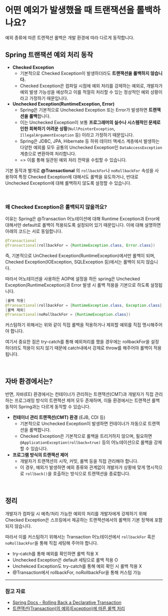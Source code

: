 # 어떤 예외가 발생했을 때 트랜잭션을 롤백하나요?
예외 종류에 따른 트랜잭션 롤백은 개발 환경에 따라 다르게 동작합니다.


## Spring 트랜잭션 예외 처리 동작
- **Checked Exception**
  - 기본적으로 Checked Exception이 발생하더라도 **트랜잭션을 롤백하지 않습니다.**
  - Checked Exception은 컴파일 시점에 예외 처리를 강제하는 예외로, 개발자가 예외 발생 가능성을 예상하고 이를 적절히 처리할 수 있는 정상적인 예외 상황이라고 가정하기 때문입니다.
- **Unchecked Exception(RuntimeException, Error)**
  - Spring은 기본적으로 Unchecked Exception 또는 Error가 발생하면 **트랜잭션을 롤백**합니다.
  - 이는 Unchecked Exception이 보통 **프로그래머의 실수나 시스템적인 문제로 인한 회복하기 어려운 상황**(`NullPointerException`, `IllegalArgumentException` 등) 이라고 가정하기 때문입니다.
  - Spring은 JDBC, JPA, Hibernate 등 하위 데이터 액세스 계층에서 발생하는 다양한 예외를 모두 공통의 Unchecked Exception인 `DataAccessException` 계층으로 변환하여 처리합니다.
  - => 이를 통해 일관된 예외 처리 전략을 수립할 수 있습니다.
 
기본 동작과 별개로 **@Transactional** 의 `rollbackFor`나 `noRollbackFor` 속성을 사용하여 특정 Checked Exception에 대해서도 롤백을 유도하거나, 반대로 Unchecked Exception에 대해 롤백하지 않도록 설정할 수 있습니다.

<br>

### 왜 Checked Exception은 롤백되지 않을까요?
이유는 Spring은 @Transaction 어노테이션에 대해 Runtime Exception과 Error에 대해서만 default로 롤백이 적용되도록 설정되어 있기 때문입니다. 
이에 대해 설명하면 아래의 코드는 서로 동일합니다.
```java
@Transactional
@Transactional(rollbackFor = {RuntimeException.class, Error.class})
```

즉, 기본적으로 UnChecked Exception(RuntimeException)에서만 롤백이 되며, Checked Exception(IOException, SQLException 등)에서는 롤백이 되지 않습니다. 

따라서 어노테이션을 사용하든 AOP에 설정을 하든 spring은 Unchecked Exception(RuntimeException)과 Error 발생 시 롤백 적용을 기본으로 하도록 설정됩니다.
```java
[롤백 적용]
@Transactional(rollbackFor = {RuntimeException.class, Exception.class})
[롤백 제외]
@Transactional(noRollbackFor = {RuntimeException.class})
```
커스텀하기 위해서는 위와 같이 직접 롤백을 적용하거나 제외할 예외를 직접 명시해주어야 합니다. 

여기서 중요한 점은 try-catch를 통해 예외처리를 했을 경우에는 rollbackFor을 설정하더라도 적용이 되지 않기 때문에 catch내에서 강제로 throw를 해주어야 롤백이 적용됩니다.

<br>

## 자바 환경에서는?
반면, 자바(EE) 환경에서는 컨테이너가 관리하는 트랜잭션(CMT)과 개발자가 직접 관리하는 프로그래밍 방식의 트랜잭션 제어 모두 존재하며, 
이들 환경에서는 트랜잭션 롤백 동작이 Spring과는 다르게 동작할 수 있습니다.

- **컨테이너 관리 트랜잭션(CMT) 환경** (EJB, CDI 등)
  - 기본적으로 Unchecked Exception이 발생하면 컨테이너가 자동으로 트랜잭션을 롤백합니다.
  - Checked Exception은 기본적으로 롤백을 트리거하지 않으며, 필요하면 `@ApplicationException(rollback=true)` 등의 어노테이션으로 롤백을 강제할 수 있습니다.
- **프로그램 방식의 트랜잭션 제어**
  - 개발자가 트랜잭션의 시작, 커밋, 롤백 등을 직접 관리해야 합니다.
  - 이 경우, 예외가 발생하면 예외 종류와 관계없이 개발자가 상황에 맞게 명시적으로 `rollback()`을 호출하는 방식으로 트랜잭션을 종료합니다.

<br>

## 정리
개발자가 컴파일 시 예측/처리 가능한 예외의 처리를 개발자에게 강제하기 위해 Checked Exception은 스프링에서 제공하는 트랜잭션에서의 롤백의 기본 정책에 포함되지 않습니다. 

따라서 이를 커스텀하기 위해서는 Transaction 어노테이션에서 `rollbackFor` 혹은 `noRollbackFor`을 통해 직접 세팅해 주어야 합니다.

- try-catch를 통해 예외를 확인하면 롤백 적용 X
- Unchecked Exception은 default 세팅으로 롤백 적용 O
- Unchekced Exception도 try-catch를 통해 예외 확인 시 롤백 적용 X
- @Transaction에서 rollbackFor, noRollbackFor을 통해 커스텀 가능

---
### 참고 자료
- [Spring Docs - Rolling Back a Declarative Transaction](https://docs.spring.io/spring-framework/reference/data-access/transaction/declarative/rolling-back.html)
- [트랜잭션(Transaction)의 예외(Exception)에 따른 롤백 처리](https://dkswnkk.tistory.com/688)
